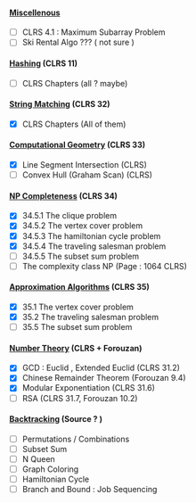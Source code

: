 #### <u>Miscellenous</u>
- [ ] CLRS 4.1 : Maximum Subarray Problem
- [ ] Ski Rental Algo ??? ( not sure )
#### <u>Hashing</u> (CLRS 11)
- [ ]  CLRS Chapters (all ? maybe)
#### <u>String Matching</u> (CLRS 32)
- [x]  CLRS Chapters (All of them)
#### <u>Computational Geometry</u> (CLRS 33) 
- [x]  Line Segment Intersection (CLRS)
- [ ] Convex Hull (Graham Scan) (CLRS)
#### <u>NP Completeness</u> (CLRS 34)
- [x] 34.5.1 The clique problem
- [x] 34.5.2 The vertex cover problem
- [x] 34.5.3 The hamiltonian cycle problem
- [x] 34.5.4 The traveling salesman problem
- [ ] 34.5.5 The subset sum problem
- [ ] The complexity class NP (Page : 1064 CLRS)
#### <u>Approximation Algorithms</u> (CLRS 35)
- [x] 35.1 The vertex cover problem
- [x] 35.2 The traveling salesman problem
- [ ] 35.5 The subset sum problem

#### <u>Number Theory</u> (CLRS + Forouzan)
- [x] GCD : Euclid , Extended Euclid (CLRS 31.2)
- [x] Chinese Remainder Theorem (Forouzan 9.4)
- [x] Modular Exponentiation (CLRS 31.6)
- [ ] RSA (CLRS 31.7, Forouzan 10.2)

#### <u>Backtracking</u> (Source ? )
- [ ] Permutations / Combinations
- [ ] Subset Sum
- [ ] N Queen
- [ ] Graph Coloring
- [ ] Hamiltonian Cycle
- [ ] Branch and Bound : Job Sequencing
